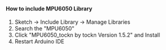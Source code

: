 #### How to include MPU6050 Library

1. Sketch -> Include Library -> Manage Libraries
2. Search the "MPU6050"
3. Click "MPU6050_tockn by tockn Version 1.5.2" and Install
4. Restart Arduino IDE
